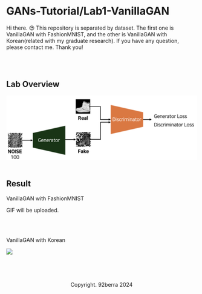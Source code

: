 # GANs-Tutorial/Lab1-VanillaGAN

Hi there. 😍 This repository is separated by dataset. The first one is VanillaGAN with FashionMNIST, and the other is VanillaGAN with Korean(related with my graduate research). If you have any question, please contact me. Thank you! <br/>

<br/>
<br/>

## Lab Overview

<img src='../Figures/Lab1_overview_v2.png'/>

<br/>
<br/>

## Result

VanillaGAN with FashionMNIST <br/>

GIF will be uploaded.

<br/>
<br/>

VanillaGAN with Korean <br/>

<img src='result/2/sample_animation.gif'/>

<br/>
<br/>
<br/>
<br/>
<br/>

<div align='center'>
    Copyright. 92berra 2024
</div>


